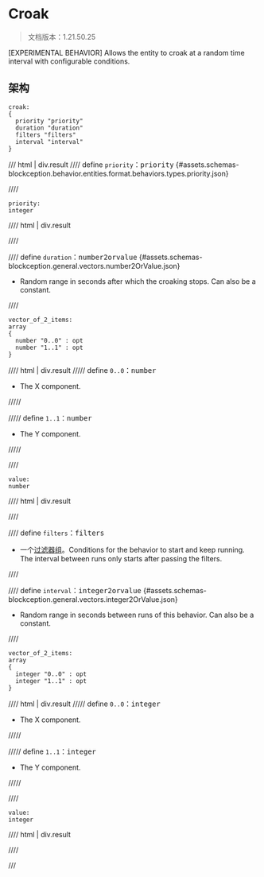# Croak

> 文档版本：1.21.50.25

[EXPERIMENTAL BEHAVIOR] Allows the entity to croak at a random time interval with configurable conditions.

## 架构

```mcschema
croak:
{
  priority "priority"
  duration "duration"
  filters "filters"
  interval "interval"
}

```

/// html | div.result
//// define
`priority`：<samp>priority</samp> {#assets.schemas-blockception.behavior.entities.format.behaviors.types.priority.json}


////

```mcschema
priority:
integer

```

//// html | div.result

////



//// define
`duration`：<samp>number2orvalue</samp> {#assets.schemas-blockception.general.vectors.number2OrValue.json}

- Random range in seconds after which the croaking stops. Can also be a constant.


////

```mcschema
vector_of_2_items:
array
{
  number "0..0" : opt
  number "1..1" : opt
}

```

//// html | div.result
///// define
`0..0`：<samp>number</samp>

- The X component.


/////


///// define
`1..1`：<samp>number</samp>

- The Y component.


/////


////



```mcschema
value:
number

```

//// html | div.result

////




//// define
`filters`：<samp>filters</samp>

- 一个[过滤器组](../filter.md)。Conditions for the behavior to start and keep running. The interval between runs only starts after passing the filters.


////


//// define
`interval`：<samp>integer2orvalue</samp> {#assets.schemas-blockception.general.vectors.integer2OrValue.json}

- Random range in seconds between runs of this behavior. Can also be a constant.


////

```mcschema
vector_of_2_items:
array
{
  integer "0..0" : opt
  integer "1..1" : opt
}

```

//// html | div.result
///// define
`0..0`：<samp>integer</samp>

- The X component.


/////


///// define
`1..1`：<samp>integer</samp>

- The Y component.


/////


////



```mcschema
value:
integer

```

//// html | div.result

////




///

